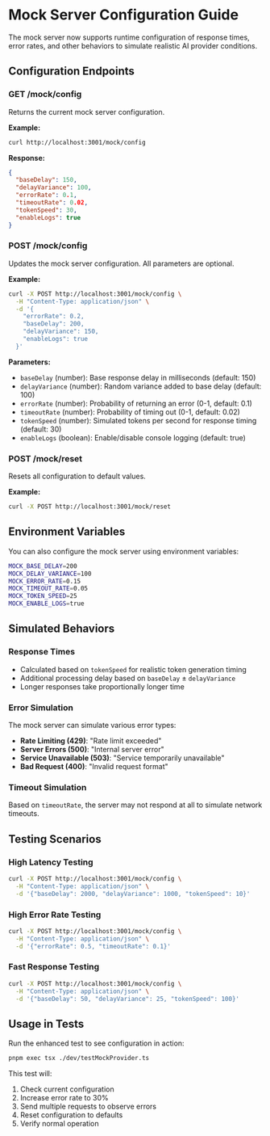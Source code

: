# Mock Server Configuration Guide

The mock server now supports runtime configuration of response times, error rates, and other behaviors to simulate realistic AI provider conditions.

## Configuration Endpoints

### GET /mock/config
Returns the current mock server configuration.

**Example:**
```bash
curl http://localhost:3001/mock/config
```

**Response:**
```json
{
  "baseDelay": 150,
  "delayVariance": 100,
  "errorRate": 0.1,
  "timeoutRate": 0.02,
  "tokenSpeed": 30,
  "enableLogs": true
}
```

### POST /mock/config
Updates the mock server configuration. All parameters are optional.

**Example:**
```bash
curl -X POST http://localhost:3001/mock/config \
  -H "Content-Type: application/json" \
  -d '{
    "errorRate": 0.2,
    "baseDelay": 200,
    "delayVariance": 150,
    "enableLogs": true
  }'
```

**Parameters:**
- `baseDelay` (number): Base response delay in milliseconds (default: 150)
- `delayVariance` (number): Random variance added to base delay (default: 100)
- `errorRate` (number): Probability of returning an error (0-1, default: 0.1)
- `timeoutRate` (number): Probability of timing out (0-1, default: 0.02)
- `tokenSpeed` (number): Simulated tokens per second for response timing (default: 30)
- `enableLogs` (boolean): Enable/disable console logging (default: true)

### POST /mock/reset
Resets all configuration to default values.

**Example:**
```bash
curl -X POST http://localhost:3001/mock/reset
```

## Environment Variables

You can also configure the mock server using environment variables:

```bash
MOCK_BASE_DELAY=200
MOCK_DELAY_VARIANCE=100
MOCK_ERROR_RATE=0.15
MOCK_TIMEOUT_RATE=0.05
MOCK_TOKEN_SPEED=25
MOCK_ENABLE_LOGS=true
```

## Simulated Behaviors

### Response Times
- Calculated based on `tokenSpeed` for realistic token generation timing
- Additional processing delay based on `baseDelay` ± `delayVariance`
- Longer responses take proportionally longer time

### Error Simulation
The mock server can simulate various error types:
- **Rate Limiting (429)**: "Rate limit exceeded"
- **Server Errors (500)**: "Internal server error"
- **Service Unavailable (503)**: "Service temporarily unavailable"
- **Bad Request (400)**: "Invalid request format"

### Timeout Simulation
Based on `timeoutRate`, the server may not respond at all to simulate network timeouts.

## Testing Scenarios

### High Latency Testing
```bash
curl -X POST http://localhost:3001/mock/config \
  -H "Content-Type: application/json" \
  -d '{"baseDelay": 2000, "delayVariance": 1000, "tokenSpeed": 10}'
```

### High Error Rate Testing
```bash
curl -X POST http://localhost:3001/mock/config \
  -H "Content-Type: application/json" \
  -d '{"errorRate": 0.5, "timeoutRate": 0.1}'
```

### Fast Response Testing
```bash
curl -X POST http://localhost:3001/mock/config \
  -H "Content-Type: application/json" \
  -d '{"baseDelay": 50, "delayVariance": 25, "tokenSpeed": 100}'
```

## Usage in Tests

Run the enhanced test to see configuration in action:
```bash
pnpm exec tsx ./dev/testMockProvider.ts
```

This test will:
1. Check current configuration
2. Increase error rate to 30%
3. Send multiple requests to observe errors
4. Reset configuration to defaults
5. Verify normal operation